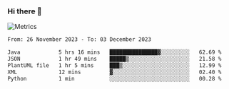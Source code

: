 ### Hi there 👋

![Metrics](https://github.com/radoapx/radoapx/blob/main/github-metrics.svg)

<!--START_SECTION:waka-->

```txt
From: 26 November 2023 - To: 03 December 2023

Java            5 hrs 16 mins   ███████████████▓░░░░░░░░░   62.69 %
JSON            1 hr 49 mins    █████▒░░░░░░░░░░░░░░░░░░░   21.58 %
PlantUML file   1 hr 5 mins     ███▒░░░░░░░░░░░░░░░░░░░░░   12.99 %
XML             12 mins         ▓░░░░░░░░░░░░░░░░░░░░░░░░   02.40 %
Python          1 min           ░░░░░░░░░░░░░░░░░░░░░░░░░   00.28 %
```

<!--END_SECTION:waka-->

<!--
**radoapx/radoapx** is a ✨ _special_ ✨ repository because its `README.md` (this file) appears on your GitHub profile.

Here are some ideas to get you started:

- 🔭 I’m currently working on ...
- 🌱 I’m currently learning ...
- 👯 I’m looking to collaborate on ...
- 🤔 I’m looking for help with ...
- 💬 Ask me about ...
- 📫 How to reach me: ...
- 😄 Pronouns: ...
- ⚡ Fun fact: ...
-->
